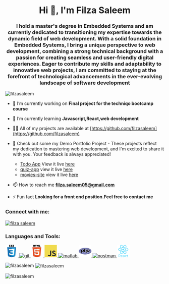 <h1 align="center">Hi 👋, I'm Filza Saleem</h1>
<h3 align="center">I hold a master's degree in Embedded Systems and am currently dedicated to transitioning my expertise towards the dynamic field of web development. With a solid foundation in Embedded Systems, I bring a unique perspective to web development, combining a strong technical background with a passion for creating seamless and user-friendly digital experiences. Eager to contribute my skills and adaptability to innovative web projects, I am committed to staying at the forefront of technological advancements in the ever-evolving landscape of software development</h3>

<p align="left"> <img src="https://komarev.com/ghpvc/?username=filzasaleem&label=Profile%20views&color=0e75b6&style=flat" alt="filzasaleem" /> </p>

- 🔭 I’m currently working on **Final project for the techniqo bootcamp course**

- 🌱 I’m currently learning **Javascript,React,web development**

- 👨‍💻 All of my projects are available at [https://github.com/filzasaleem](https://github.com/filzasaleem)

- 🚀 Check out some my Demo Portfolio Project - These projects reflect my dedication to mastering web development, and I'm excited to share it with you. Your feedback is always appreciated!
  -  [Todo App](https://github.com/filzasaleem/Technigo_project-todos-redux/tree/main) View it live [here](https://filzas-todo-app.netlify.app/)
  -  [quiz-app](https://github.com/filzasaleem/project-redux-quiz-week8) view it live [here](https://funn-quizz.netlify.app/)
  -  [movies-site](https://github.com/filzasaleem/project-movies-vite-week7) view it live [here](https://filzas-movies-project.netlify.app/)
  

- 📫 How to reach me **filza.saleem05@gmail.com**

- ⚡ Fun fact **Looking for a front end position.Feel free to contact me**

<h3 align="left">Connect with me:</h3>
<p align="left">
<a href="https://linkedin.com/in/filza-saleem" target="blank"><img align="center" src="https://raw.githubusercontent.com/rahuldkjain/github-profile-readme-generator/master/src/images/icons/Social/linked-in-alt.svg" alt="filza saleem" height="30" width="40" /></a>
</p>

<h3 align="left">Languages and Tools:</h3>
<p align="left"> <a href="https://www.w3schools.com/css/" target="_blank" rel="noreferrer"> <img src="https://raw.githubusercontent.com/devicons/devicon/master/icons/css3/css3-original-wordmark.svg" alt="css3" width="40" height="40"/> </a> <a href="https://git-scm.com/" target="_blank" rel="noreferrer"> <img src="https://www.vectorlogo.zone/logos/git-scm/git-scm-icon.svg" alt="git" width="40" height="40"/> </a> <a href="https://www.w3.org/html/" target="_blank" rel="noreferrer"> <img src="https://raw.githubusercontent.com/devicons/devicon/master/icons/html5/html5-original-wordmark.svg" alt="html5" width="40" height="40"/> </a> <a href="https://developer.mozilla.org/en-US/docs/Web/JavaScript" target="_blank" rel="noreferrer"> <img src="https://raw.githubusercontent.com/devicons/devicon/master/icons/javascript/javascript-original.svg" alt="javascript" width="40" height="40"/> </a> <a href="https://www.mathworks.com/" target="_blank" rel="noreferrer"> <img src="https://upload.wikimedia.org/wikipedia/commons/2/21/Matlab_Logo.png" alt="matlab" width="40" height="40"/> </a> <a href="https://www.php.net" target="_blank" rel="noreferrer"> <img src="https://raw.githubusercontent.com/devicons/devicon/master/icons/php/php-original.svg" alt="php" width="40" height="40"/> </a> <a href="https://postman.com" target="_blank" rel="noreferrer"> <img src="https://www.vectorlogo.zone/logos/getpostman/getpostman-icon.svg" alt="postman" width="40" height="40"/> </a> <a href="https://reactjs.org/" target="_blank" rel="noreferrer"> <img src="https://raw.githubusercontent.com/devicons/devicon/master/icons/react/react-original-wordmark.svg" alt="react" width="40" height="40"/> </a> </p>

<p><img align="left" src="https://github-readme-stats.vercel.app/api/top-langs?username=filzasaleem&show_icons=true&locale=en&layout=compact" alt="filzasaleem" /></p>

<p>&nbsp;<img align="center" src="https://github-readme-stats.vercel.app/api?username=filzasaleem&show_icons=true&locale=en" alt="filzasaleem" /></p>

<p><img align="center" src="https://github-readme-streak-stats.herokuapp.com/?user=filzasaleem&" alt="filzasaleem" /></p>

